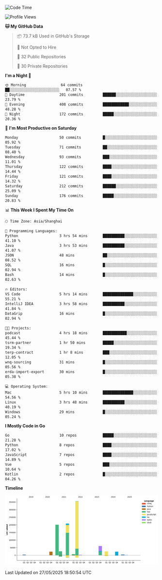 <!--START_SECTION:waka-->
![Code Time](http://img.shields.io/badge/Code%20Time-4%2C180%20hrs%2014%20mins-blue)

![Profile Views](http://img.shields.io/badge/Profile%20Views-0-blue)

**🐱 My GitHub Data** 

> 📦 73.7 kB Used in GitHub's Storage 
 > 
> 🚫 Not Opted to Hire
 > 
> 📜 32 Public Repositories 
 > 
> 🔑 30 Private Repositories 
 > 
**I'm a Night 🦉** 

```text
🌞 Morning                64 commits          ██░░░░░░░░░░░░░░░░░░░░░░░   07.57 % 
🌆 Daytime                201 commits         ██████░░░░░░░░░░░░░░░░░░░   23.79 % 
🌃 Evening                408 commits         ████████████░░░░░░░░░░░░░   48.28 % 
🌙 Night                  172 commits         █████░░░░░░░░░░░░░░░░░░░░   20.36 % 
```
📅 **I'm Most Productive on Saturday** 

```text
Monday                   50 commits          █░░░░░░░░░░░░░░░░░░░░░░░░   05.92 % 
Tuesday                  71 commits          ██░░░░░░░░░░░░░░░░░░░░░░░   08.40 % 
Wednesday                93 commits          ███░░░░░░░░░░░░░░░░░░░░░░   11.01 % 
Thursday                 122 commits         ████░░░░░░░░░░░░░░░░░░░░░   14.44 % 
Friday                   121 commits         ████░░░░░░░░░░░░░░░░░░░░░   14.32 % 
Saturday                 212 commits         ██████░░░░░░░░░░░░░░░░░░░   25.09 % 
Sunday                   176 commits         █████░░░░░░░░░░░░░░░░░░░░   20.83 % 
```


📊 **This Week I Spent My Time On** 

```text
🕑︎ Time Zone: Asia/Shanghai

💬 Programming Languages: 
Python                   3 hrs 54 mins       ██████████░░░░░░░░░░░░░░░   41.10 % 
Java                     3 hrs 53 mins       ██████████░░░░░░░░░░░░░░░   41.07 % 
JSON                     48 mins             ██░░░░░░░░░░░░░░░░░░░░░░░   08.52 % 
SQL                      16 mins             █░░░░░░░░░░░░░░░░░░░░░░░░   02.94 % 
Bash                     14 mins             █░░░░░░░░░░░░░░░░░░░░░░░░   02.63 % 

🔥 Editors: 
VS Code                  5 hrs 14 mins       ██████████████░░░░░░░░░░░   55.21 % 
IntelliJ IDEA            3 hrs 58 mins       ██████████░░░░░░░░░░░░░░░   41.84 % 
DataGrip                 16 mins             █░░░░░░░░░░░░░░░░░░░░░░░░   02.94 % 

🐱‍💻 Projects: 
podcast                  4 hrs 18 mins       ███████████░░░░░░░░░░░░░░   45.44 % 
tsrm-partner             1 hr 50 mins        █████░░░░░░░░░░░░░░░░░░░░   19.34 % 
terp-contract            1 hr 8 mins         ███░░░░░░░░░░░░░░░░░░░░░░   12.05 % 
wnq-sourcing             31 mins             █░░░░░░░░░░░░░░░░░░░░░░░░   05.56 % 
erda-import-export       30 mins             █░░░░░░░░░░░░░░░░░░░░░░░░   05.38 % 

💻 Operating System: 
Mac                      5 hrs 10 mins       ██████████████░░░░░░░░░░░   54.56 % 
Linux                    3 hrs 48 mins       ██████████░░░░░░░░░░░░░░░   40.19 % 
Windows                  29 mins             █░░░░░░░░░░░░░░░░░░░░░░░░   05.24 % 
```

**I Mostly Code in Go** 

```text
Go                       10 repos            █████░░░░░░░░░░░░░░░░░░░░   21.28 % 
Python                   8 repos             ████░░░░░░░░░░░░░░░░░░░░░   17.02 % 
JavaScript               7 repos             ████░░░░░░░░░░░░░░░░░░░░░   14.89 % 
Vue                      5 repos             ███░░░░░░░░░░░░░░░░░░░░░░   10.64 % 
Kotlin                   2 repos             █░░░░░░░░░░░░░░░░░░░░░░░░   04.26 % 
```



**Timeline**

![Lines of Code chart](https://raw.githubusercontent.com/youtiaoguagua/youtiaoguagua/master/assets/bar_graph.png)


 Last Updated on 27/05/2025 18:50:54 UTC
<!--END_SECTION:waka-->